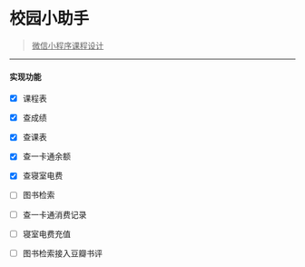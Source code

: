 # 校园小助手
> <u>微信小程序课程设计</u>

***
#### 实现功能

- [x] 课程表

- [x] 查成绩
- [x] 查课表
- [x] 查一卡通余额
- [x] 查寝室电费
- [ ] 图书检索
- [ ] 查一卡通消费记录
- [ ] 寝室电费充值
- [ ] 图书检索接入豆瓣书评